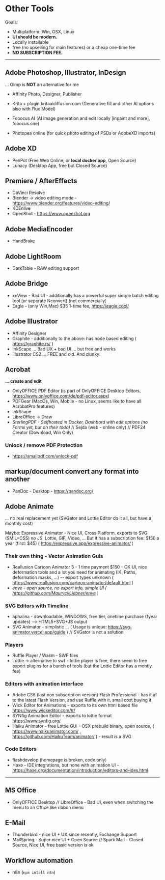 # Other Tools
Goals:
- Multiplatform: Win, OSX, Linux
- **UI should be modern.**
- Locally installable
- free (no upselling for main features) or a cheap one-time fee
- **NO SUBSCRIPTION FEE.**

---

## Adobe Photoshop, Illustrator, InDesign
... Gimp is **NOT** an alternative for me
- Affinity Photo, Designer, Publisher

- Krita + plugin kritaaidiffusion.com (Generative fill and other AI options also with Flux Model)
- Fooocus AI (AI image generation and edit locally [inpaint and more], fooocus.one)
- Photopea online (for quick photo editing of PSDs or AdobeXD imports)

## Adobe XD
- PenPot (Free Web Online, or **local docker app**, Open Source)
- Lunacy (Desktop App, free but Closed Source)

## Premiere / AfterEffects
- DaVinci Resolve
- Blender -> video editing mode - https://www.blender.org/features/video-editing/
- KDEnlive
- OpenShot - https://www.openshot.org


## Adobe MediaEncoder
- HandBrake

## Adobe LightRoom
- DarkTable - RAW editing support

## Adobe Bridge
- xnView - Bad UI - additionally has a powerful super simple batch editing tool (or seperate Nconvert) (not commercially)
- Eagle - (only Win,Mac) $35 1-time fee, https://eagle.cool/

## Adobe Illustrator
- Affinity Designer
- Graphite - additionally to the above: has node based editing ( https://graphite.rs/ )
- InkScape ... Bad UX + bad UI ... but free and works
- Illustrator CS2 ... FREE and old. And clunky.


## Acrobat
**... create and edit**
- OnlyOFFICE PDF Editor (is part of OnlyOFFICE Desktop Editors, https://www.onlyoffice.com/de/pdf-editor.aspx)
- PDFGear (MacOs, Win, Mobile - no Linux, seems like to have all AcrobatPro features)
- InkScape
- LibreOffice -> Draw
- *SterlingPDF - Selfhosted in Docker, Dashbord with edit options (no Forms yet, but on their todo)*
// Sejda (web - online only)
// PDF24 Creator (Download, Win Only)

### Unlock / remove PDF Protection
- https://smallpdf.com/unlock-pdf

## markup/document convert any format into another
- PanDoc - Desktop - https://pandoc.org/

## Adobe Animate
... no real replacement yet (SVGator and Lottie Editor do it all, but have a monthly cost)

Maybe: Expressive Animator - Nice UI, Cross Platform, exports to SVG (SMIL+CSS) no JS, Lottie, GIF, Video, ... But it has a subscription fee: $150 a year (first: $45) ( https://expressive.app/expressive-animator/ )

### Their own thing - Vector Animation Guis
- Reallusion Cartoon Animator 5 - 1 time payment $150 - OK UI, nice deformation tools and a lot you need for animating (IK, Paths, deformation masks, ...) -- export types unknown ( https://www.reallusion.com/cartoon-animator/default.html )
- *enve - open source, no export info, simple UI  ( https://github.com/MaurycyLiebner/enve )* 
  
### SVG Editors with Timeline
- aphalina - downloadable, WINDOWS, free tier, onetime purchase (1year updates) --> HTML5+SVG+JS output
- SVG Animator - simplistic ... ( Usage is unique: https://svg-animator.vercel.app/guide )
// SVGator is not a solution

### Players
- Ruffle Player / Wasm - SWF files
- Lottie -> alternative to swf - lottie player is free, there seem to free export plugins for a bunch of tools (but the Lottie Editor has a montly fee)

### Editors with animation interface
- Adobe CS6 (last non subscription version) Flash Professional - has it all to the latest Flash Version, and use Ruffle with it. small cost buying it
- Wick Editor for Animations - exports to its own html based file https://www.wickeditor.com/#/
- SYNfig Animation Editor - exports to lottie format https://www.synfig.org/
- Haiku Animator - free Lottie GUI - OSX prebuild binary, open source, ( https://www.haikuanimator.com/ , https://github.com/HaikuTeam/animator/ ) - result is a SVG

### Code Editors
- flashdevelop (homepage is broken, code only)
- Haxe - IDE integrations, but none with animation UI - https://haxe.org/documentation/introduction/editors-and-ides.html

---

## MS Office
- OnlyOFFICE Desktop
// LibreOffice - Bad UI, even when switching the menu to an Office like ribbon menu

## E-Mail
- Thunderbird - nice UI + UX since recently, Exchange Support
- MailSpring - Super nice UI + Open Source
// Spark Mail - Closed Source, Nice UI, free basic version is ok

## Workflow automation
- n8n (`npm intall n8n`)

